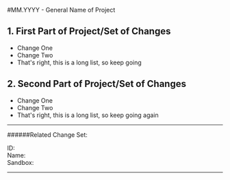 #MM.YYYY - General Name of Project

## 1. First Part of Project/Set of Changes

 * Change One
 * Change Two 
 * That's right, this is a long list, so keep going
 

## 2. Second Part of Project/Set of Changes

 * Change One
 * Change Two 
 * That's right, this is a long list, so keep going again

***

######Related Change Set: 

ID:
</br>
Name: 
</br>
Sandbox: 
</br>
***
